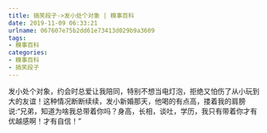 ```yaml
---
title: 搞笑段子->发小处个对象 | 糗事百科
date: 2019-11-09 06:33:21
urlname: 067607e75b2dd61e73413d029b9a3609
tags: 
- 糗事百科
categories:
- 糗事百科
- 搞笑段子
---
```

发小处个对象，约会时总爱让我陪同，特别不想当电灯泡，拒绝又怕伤了从小玩到大的友谊！这种情况断断续续，发小新婚那天，他喝的有点高，搂着我的肩膀说:“兄弟，知道为啥我总带着你吗？身高，长相，谈吐，学历，我只有带着你才有优越感啊！才有自信！”


